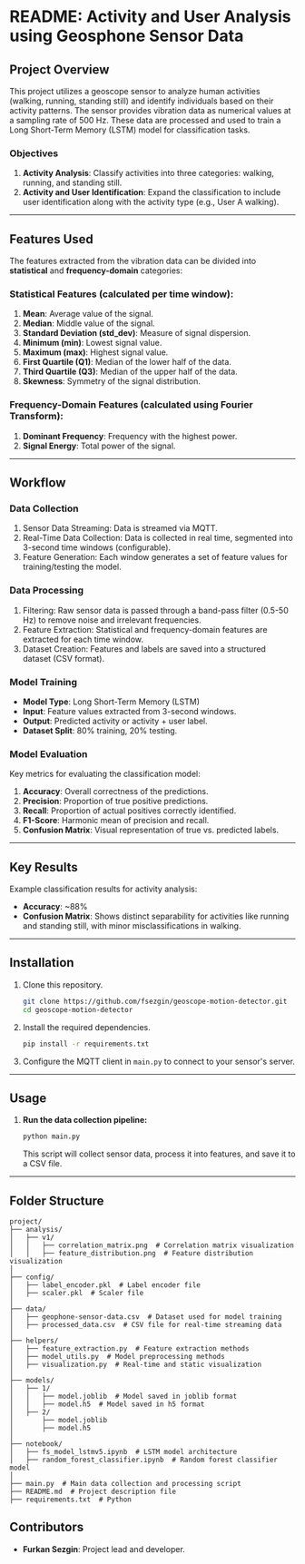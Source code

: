# README: Activity and User Analysis using Geosphone Sensor Data

## Project Overview
This project utilizes a geoscope sensor to analyze human activities (walking, running, standing still) and identify individuals based on their activity patterns. The sensor provides vibration data as numerical values at a sampling rate of 500 Hz. These data are processed and used to train a Long Short-Term Memory (LSTM) model for classification tasks.

### Objectives
1. **Activity Analysis**: Classify activities into three categories: walking, running, and standing still.
2. **Activity and User Identification**: Expand the classification to include user identification along with the activity type (e.g., User A walking).

---

## Features Used
The features extracted from the vibration data can be divided into **statistical** and **frequency-domain** categories:

### Statistical Features (calculated per time window):
1. **Mean**: Average value of the signal.
2. **Median**: Middle value of the signal.
3. **Standard Deviation (std_dev)**: Measure of signal dispersion.
4. **Minimum (min)**: Lowest signal value.
5. **Maximum (max)**: Highest signal value.
6. **First Quartile (Q1)**: Median of the lower half of the data.
7. **Third Quartile (Q3)**: Median of the upper half of the data.
8. **Skewness**: Symmetry of the signal distribution.

### Frequency-Domain Features (calculated using Fourier Transform):
1. **Dominant Frequency**: Frequency with the highest power.
2. **Signal Energy**: Total power of the signal.
---

## Workflow
### Data Collection
1. Sensor Data Streaming: Data is streamed via MQTT.
2. Real-Time Data Collection: Data is collected in real time, segmented into 3-second time windows (configurable).
3. Feature Generation: Each window generates a set of feature values for training/testing the model.

### Data Processing
1. Filtering: Raw sensor data is passed through a band-pass filter (0.5-50 Hz) to remove noise and irrelevant frequencies.
2. Feature Extraction: Statistical and frequency-domain features are extracted for each time window.
3. Dataset Creation: Features and labels are saved into a structured dataset (CSV format).

### Model Training
- **Model Type**: Long Short-Term Memory (LSTM)
- **Input**: Feature values extracted from 3-second windows.
- **Output**: Predicted activity or activity + user label.
- **Dataset Split**: 80% training, 20% testing.

### Model Evaluation
Key metrics for evaluating the classification model:
1. **Accuracy**: Overall correctness of the predictions.
2. **Precision**: Proportion of true positive predictions.
3. **Recall**: Proportion of actual positives correctly identified.
4. **F1-Score**: Harmonic mean of precision and recall.
5. **Confusion Matrix**: Visual representation of true vs. predicted labels.

---

## Key Results
Example classification results for activity analysis:
- **Accuracy**: ~88%
- **Confusion Matrix**: Shows distinct separability for activities like running and standing still, with minor misclassifications in walking.

---

## Installation
1. Clone this repository.
   ```bash
   git clone https://github.com/fsezgin/geoscope-motion-detector.git
   cd geoscope-motion-detector
   ```
2. Install the required dependencies.
   ```bash
   pip install -r requirements.txt
   ```
3. Configure the MQTT client in `main.py` to connect to your sensor's server.

---

## Usage
1. **Run the data collection pipeline:**
   ```bash
   python main.py
   ```
   This script will collect sensor data, process it into features, and save it to a CSV file.
---

## Folder Structure
```
project/
├── analysis/
│   ├── v1/
│   │   ├── correlation_matrix.png  # Correlation matrix visualization
│   │   ├── feature_distribution.png  # Feature distribution visualization
│
├── config/
│   ├── label_encoder.pkl  # Label encoder file
│   ├── scaler.pkl  # Scaler file
│
├── data/
│   ├── geophone-sensor-data.csv  # Dataset used for model training
│   ├── processed_data.csv  # CSV file for real-time streaming data
│
├── helpers/
│   ├── feature_extraction.py  # Feature extraction methods
│   ├── model_utils.py  # Model preprocessing methods
│   ├── visualization.py  # Real-time and static visualization
│
├── models/
│   ├── 1/
│   │   ├── model.joblib  # Model saved in joblib format
│   │   ├── model.h5  # Model saved in h5 format
│   ├── 2/
│       ├── model.joblib
│       ├── model.h5
│
├── notebook/
│   ├── fs_model_lstmv5.ipynb  # LSTM model architecture
│   ├── random_forest_classifier.ipynb  # Random forest classifier model
│
├── main.py  # Main data collection and processing script
├── README.md  # Project description file
├── requirements.txt  # Python
```

## Contributors
- **Furkan Sezgin**: Project lead and developer.
